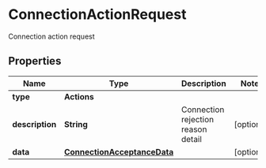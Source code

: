 

# ConnectionActionRequest

Connection action request

## Properties

| Name | Type | Description | Notes |
|------------ | ------------- | ------------- | -------------|
|**type** | **Actions** |  |  |
|**description** | **String** | Connection rejection reason detail |  [optional] |
|**data** | [**ConnectionAcceptanceData**](ConnectionAcceptanceData.md) |  |  [optional] |




